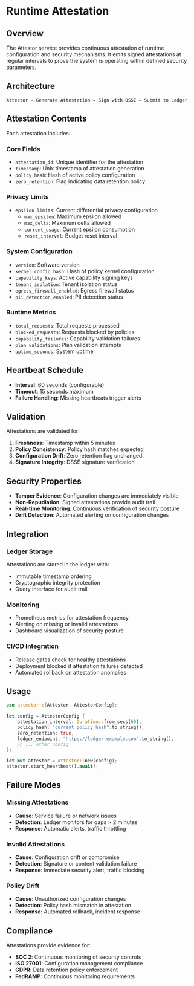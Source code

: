 # Runtime Attestation

## Overview

The Attestor service provides continuous attestation of runtime configuration and security mechanisms. It emits signed attestations at regular intervals to prove the system is operating within defined security parameters.

## Architecture

```
Attestor → Generate Attestation → Sign with DSSE → Submit to Ledger
```

## Attestation Contents

Each attestation includes:

### Core Fields
- `attestation_id`: Unique identifier for the attestation
- `timestamp`: Unix timestamp of attestation generation
- `policy_hash`: Hash of active policy configuration
- `zero_retention`: Flag indicating data retention policy

### Privacy Limits
- `epsilon_limits`: Current differential privacy configuration
  - `max_epsilon`: Maximum epsilon allowed
  - `max_delta`: Maximum delta allowed  
  - `current_usage`: Current epsilon consumption
  - `reset_interval`: Budget reset interval

### System Configuration
- `version`: Software version
- `kernel_config_hash`: Hash of policy kernel configuration
- `capability_keys`: Active capability signing keys
- `tenant_isolation`: Tenant isolation status
- `egress_firewall_enabled`: Egress firewall status
- `pii_detection_enabled`: PII detection status

### Runtime Metrics
- `total_requests`: Total requests processed
- `blocked_requests`: Requests blocked by policies
- `capability_failures`: Capability validation failures
- `plan_validations`: Plan validation attempts
- `uptime_seconds`: System uptime

## Heartbeat Schedule

- **Interval**: 60 seconds (configurable)
- **Timeout**: 15 seconds maximum
- **Failure Handling**: Missing heartbeats trigger alerts

## Validation

Attestations are validated for:
1. **Freshness**: Timestamp within 5 minutes
2. **Policy Consistency**: Policy hash matches expected
3. **Configuration Drift**: Zero retention flag unchanged
4. **Signature Integrity**: DSSE signature verification

## Security Properties

- **Tamper Evidence**: Configuration changes are immediately visible
- **Non-Repudiation**: Signed attestations provide audit trail
- **Real-time Monitoring**: Continuous verification of security posture
- **Drift Detection**: Automated alerting on configuration changes

## Integration

### Ledger Storage
Attestations are stored in the ledger with:
- Immutable timestamp ordering
- Cryptographic integrity protection
- Query interface for audit trail

### Monitoring
- Prometheus metrics for attestation frequency
- Alerting on missing or invalid attestations
- Dashboard visualization of security posture

### CI/CD Integration
- Release gates check for healthy attestations
- Deployment blocked if attestation failures detected
- Automated rollback on attestation anomalies

## Usage

```rust
use attestor::{Attestor, AttestorConfig};

let config = AttestorConfig {
    attestation_interval: Duration::from_secs(60),
    policy_hash: "current_policy_hash".to_string(),
    zero_retention: true,
    ledger_endpoint: "https://ledger.example.com".to_string(),
    // ... other config
};

let mut attestor = Attestor::new(config);
attestor.start_heartbeat().await?;
```

## Failure Modes

### Missing Attestations
- **Cause**: Service failure or network issues
- **Detection**: Ledger monitors for gaps > 2 minutes
- **Response**: Automatic alerts, traffic throttling

### Invalid Attestations  
- **Cause**: Configuration drift or compromise
- **Detection**: Signature or content validation failure
- **Response**: Immediate security alert, traffic blocking

### Policy Drift
- **Cause**: Unauthorized configuration changes
- **Detection**: Policy hash mismatch in attestation
- **Response**: Automated rollback, incident response

## Compliance

Attestations provide evidence for:
- **SOC 2**: Continuous monitoring of security controls
- **ISO 27001**: Configuration management compliance
- **GDPR**: Data retention policy enforcement
- **FedRAMP**: Continuous monitoring requirements